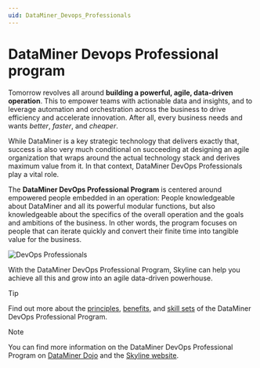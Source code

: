 ```yaml
---
uid: DataMiner_Devops_Professionals
---
```


# DataMiner Devops Professional program

Tomorrow revolves all around **building a powerful, agile, data-driven operation**. This to empower teams with actionable data and insights, and to leverage automation and orchestration across the business to drive efficiency and accelerate innovation. After all, every business needs and wants *better*, *faster*, and *cheaper*.

While DataMiner is a key strategic technology that delivers exactly that, success is also very much conditional on succeeding at designing an agile organization that wraps around the actual technology stack and derives maximum value from it. In that context, DataMiner DevOps Professionals play a vital role.

The **DataMiner DevOps Professional Program** is centered around empowered people embedded in an operation: People knowledgeable about DataMiner and all its powerful modular functions, but also knowledgeable about the specifics of the overall operation and the goals and ambitions of the business. In other words, the program focuses on people that can iterate quickly and convert their finite time into tangible value for the business.

![DevOps Professionals](~/dataminer-overview/images/DevOpsEnablement.png)

With the DataMiner DevOps Professional Program, Skyline can help you achieve all this and grow into an agile data-driven powerhouse.

> [!TIP]
> Find out more about the [principles](xref:What_is_the_DevOps_Professionals_Program), [benefits](xref:Benefits_DevOps_Professionals_Program), and [skill sets](xref:Skill_Sets_DevOps_Professionals_Program) of the DataMiner DevOps Professional Program.

> [!NOTE]
> You can find more information on the DataMiner DevOps Professional Program on [DataMiner Dojo](https://community.dataminer.services/dataminer-devops-professional-program/) and the [Skyline website](https://skyline.be/dataminer-devops-professional).
